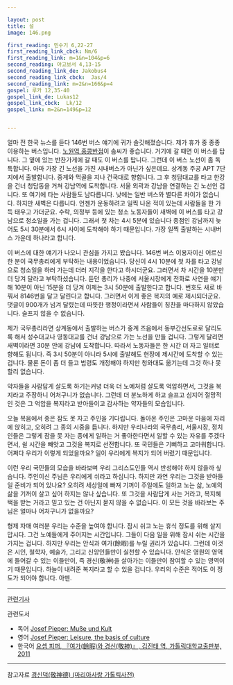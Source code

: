 ```yaml
---

layout: post
title: 설
image: 146.png

first_reading: 민수기 6,22-27
first_reading_link_cbck: Nm/6
first_reading_link: m=1&n=104&p=6
second_reading: 야고보서 4,13-15
second_reading_link_de: Jakobus4
second_reading_link_cbck:  Jas/4 
second_reading_link: m=2&n=166&p=4
gospel: 루카 12,35-40
gospel_link_de: Lukas12
gospel_link_cbck:  Lk/12
gospel_link: m=2&n=149&p=12


---
```


얼마 전 한국 뉴스를 듣다 146번 버스 얘기에 귀가 솔깃해졌습니다. 제가 휴가 중 종종 이용하는 버스입니다.
<a href="https://goo.gl/maps/3XB1r8vDZ98GHQXLA">노원역 홍콩반점</a>이 솜씨가 좋습니다.
거기에 갈 때면 이 버스를 탑니다. 그 옆에 있는 반찬가게에 갈 때도 이 버스를 탑니다. 그런데 이 버스 노선이 좀 독특합니다.
아마 가장 긴 노선을 가진 시내버스가 아닌가 싶은데요.
상계동 주공 APT 7단지에서 출발합니다. 중계와 먹골을 지나 건국대로 향합니다.
그 후 청담대교를 타고 한강을 건너 청담동을 거쳐 강남역에 도착합니다.
서울 외곽과 강남을 연결하는 긴 노선인 겁니다. 또 여기에 타는 사람들도 남다릅니다.
낮에는 일반 버스와 별다른 차이가 없습니다. 하지만 새벽은 다릅니다.
언젠가 운동하려고 일찍 나온 적이 있는데 사람들을 한 가득 태우고 가더군요.
수락, 의정부 등에 있는 청소 노동자들이 새벽에 이 버스를 타고 강남으로 청소일을 가는 겁니다.
그래서 첫 차는 4시 5분에 있습니다 종점인 강남까지 늦어도 5시 30분에서 6시 사이에 도착해야 하기 때문입니다.
가장 일찍 출발하는 시내버스 가운데 하나라고 합니다.

이 버스에 대한 얘기가 나오니 관심을 가지고 봤습니다. 146번 버스 이용자이신 어르신 한 분이 국무총리에게 부탁하는 내용이었습니다.
당신이 4시 10분에 첫 차를 타고 강남으로 청소일을 하러 가는데 더러 지각을 한다고 하시더군요.
그러면서 차 시간을 10분만 더 당겨 달라고 부탁하셨습니다.
듣던 총리가 나중에 서울시장에게 전화로 사연을 얘기해 10분이 아닌 15분을 더 당겨 이제는 3시 50분에 출발한다고 합니다.
번호도 새로 바꿔서 8146번을 달고 달린다고 합니다. 그러면서 이게 좋은 복지의 예로 제시되더군요.
댓글이 900개가 넘겨 달렸는데 따뜻한 행정이라면서 사람들이 칭찬을 마다하지 않았습니다. 슬프지 않을 수 없습니다.

제가 국무총리라면 상계동에서 출발하는 버스가 중계 즈음에서 동부간선도로로 달리도록 해서 성수대교나 영동대교를 건너 강남으로 가는 노선을 만들 겁니다.
그렇게 달리면 새벽이라면 30분 안에 강남에 도착합니다. 따라서 노동자들은 한 시간 더 자고 일터로 향해도 됩니다.
즉 3시 50분이 아니라 5시에 출발해도 현장에 제시간에 도착할 수 있는 겁니다.
물론 돈이 좀 더 들고 법령도 개정해야 하지만 청와대도 옮기는데 그것 하나 못 할리 없습니다.

약자들을 사람답게 살도록 하기는커녕 더욱 더 노예처럼 살도록 억압하면서, 그것을 복지라고 주장하니 어처구니가 없습니다.
그런데 더 분노하게 하고 슬프고 심지어 절망적인 것은 그 억압을 복지라고 받아들이고 감사하는 약자들의 모습입니다.

오늘 복음에서 종은 잠도 못 자고 주인을 기다립니다. 돌아온 주인은 고마운 마음에 자리에 앉히고, 오히려 그 종의 시중을 듭니다.
하지만 우리나라의 국무총리, 서울시장, 정치인들은 그렇게 잠을 못 자는 종에게 일하는 거 좋아한다면서 일할 수 있는 자유를 주겠다면서, 쉴 시간을 빼앗고 그것을 복지로 선전합니다.
또 국민들은 기뻐하고 고마워합니다. 어쩌다 우리가 이렇게 되었을까요? 일이 우리에게 복지가 되어 버렸기 때문입니다.

이런 우리 국민들의 모습을 바라보며 우리 그리스도인들 역시 반성해야 하지 않을까 싶습니다.
주인이신 주님은 우리에게 쉬라고 하십니다. 하지만 과연 우리는 그것을 받아들일 준비가 되어 있나요?
오히려 세상일에 빠져 기꺼이 주일에도 일하고 노는 삶, 노예의 삶을 기꺼이 살고 싶어 하지는 않나 싶습니다.
또 그것을 사람답게 사는 거라고, 복지혜택을 받는 거라고 믿고 있는 건 아닌지 묻지 않을 수 없습니다.
이 모든 것을 바라보는 주님은 얼마나 어처구니가 없을까요?

형제 자매 여러분 우리는 수준을 높여야 합니다. 잠시 쉬고 노는 휴식 정도를 위해 살지 맙시다. 그건 노예들에게 주어지는 시간입니다.
그들이 다음 일을 위해 잠시 쉬는 시간을 가지는 겁니다.
하지만 우리는 안식과 여가(餘暇)를 누릴 권리가 있습니다.
그런데 이것은 시인, 철학자, 예술가, 그리고 신앙인들만이 실천할 수 있습니다.
안식은 영원의 영역에 들어갈 수 있는 이들만이, 즉 경신(敬神)을 살아가는 이들만이 참여할 수 있는 영역이기 때문입니다.
하늘이 내려준 복지라고 할 수 있을 겁니다. 우리의 수준은 적어도 이 정도가 되어야 합니다. 아멘.

<hr>

<a href="https://m.yna.co.kr/amp/view/AKR20230102023900001">관련기사</a>

관련도서
<ul><li>독어 <a href="https://www.orellfuessli.ch/shop/home/artikeldetails/A1031243453">Josef Pieper: Muße und Kult</a></li><li>영어
<a href="https://www.amazon.de/Leisure-Basis-Culture-Including-Philosophical/dp/1586172565">Josef Pieper: Leisure, the basis of culture</a>
 </li>
 <li>한국어 <a href="https://www.biblelife.co.kr/goods/view?no=16058">요셉 피퍼, 『여가(餘暇)와 경신(敬神)』, 김진태 역, 가톨릭대학교출판부, 2011</a>
 </li>
 </ul>

<hr>

참고자료 <a href="https://maria.catholic.or.kr/dictionary/term/term_view.asp?ctxtIdNum=171&keyword=&gubun=01">경신덕(敬神德) (마리아사랑 가톨릭사전)</a>
